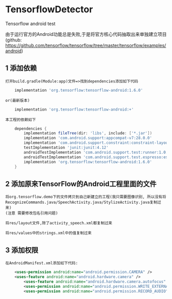 # TensorflowDetector
Tensorflow android test

由于运行官方的Android功能总是失败,于是将官方核心代码抽取出来单独建立项目(github: https://github.com/tensorflow/tensorflow/tree/master/tensorflow/examples/android)

## 1 添加依赖
	打开build.gradle(Module:app)文件=>找到dependencies添加如下代码
```gradle
	implementation 'org.tensorflow:tensorflow-android:1.6.0'
```
	or(最新版本)
```gradle
	implementation 'org.tensorflow:tensorflow-android:+'
```


	本工程的依赖如下
```gradle
	dependencies {
	    implementation fileTree(dir: 'libs', include: ['*.jar'])
	    implementation 'com.android.support:appcompat-v7:28.0.0'
	    implementation 'com.android.support.constraint:constraint-layout:1.1.3'
	    testImplementation 'junit:junit:4.12'
	    androidTestImplementation 'com.android.support.test:runner:1.0.2'
	    androidTestImplementation 'com.android.support.test.espresso:espresso-core:3.0.2'
	    implementation 'org.tensorflow:tensorflow-android:1.6.0'
	}
```

## 2 添加原来TensorFlow的Android工程里面的文件
	将org.tensorflow.demo下的文件拷贝到自己新建立的工程(我只需要图像识别, 所以没有将RecognizeCommands.java/SpeechActivity.java/StylizeActivity.java复制过来)
	(注意 需要修改包名引用问题)

	将res/layout文件,除了activity_speech.xml都复制过来

	将res/values中的strings.xml中的值复制过来

## 3 添加权限
	在AndroidManifest.xml添加如下代码:
```xml
	<uses-permission android:name="android.permission.CAMERA" />
	<uses-feature android:name="android.hardware.camera" />
    	<uses-feature android:name="android.hardware.camera.autofocus" />
    	<uses-permission android:name="android.permission.WRITE_EXTERNAL_STORAGE"/>
    	<uses-permission android:name="android.permission.RECORD_AUDIO" />
```
